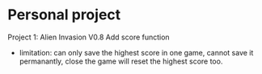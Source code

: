 # Personal project
Project 1: Alien Invasion
V0.8 Add score function
- limitation: can only save the highest score in one game, cannot save it permanantly, close the game will reset the highest score too.
